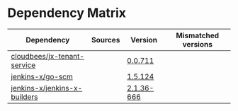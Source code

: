 # Dependency Matrix

Dependency | Sources | Version | Mismatched versions
---------- | ------- | ------- | -------------------
[cloudbees/jx-tenant-service](https://github.com/cloudbees/jx-tenant-service) |  | [0.0.711](https://github.com/cloudbees/jx-tenant-service/releases/tag/v0.0.711) | 
[jenkins-x/go-scm](https://github.com/jenkins-x/go-scm) |  | [1.5.124]() | 
[jenkins-x/jenkins-x-builders](https://github.com/jenkins-x/jenkins-x-builders) |  | [2.1.36-666]() | 
